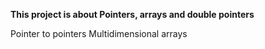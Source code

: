 **This project is about Pointers, arrays and double pointers**

Pointer to pointers
Multidimensional arrays